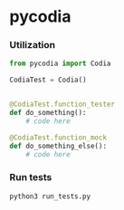 # pycodia


### Utilization

```python
from pycodia import Codia

CodiaTest = Codia()


@CodiaTest.function_tester
def do_something():
    # code here

@CodiaTest.function_mock
def do_something_else():
    # code here

```

### Run tests
```sh
python3 run_tests.py
```



